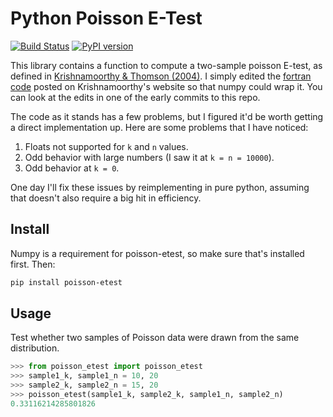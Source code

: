 # Python Poisson E-Test

[![Build Status](https://travis-ci.org/nolanbconaway/poisson-etest.svg?branch=master)](https://travis-ci.org/nolanbconaway/poisson-etest)
[![PyPI version](https://badge.fury.io/py/poisson-etest.svg)](https://badge.fury.io/py/poisson-etest)

This library contains a function to compute a two-sample poisson E-test, as defined
in [Krishnamoorthy & Thomson (2004)](http://www.ucs.louisiana.edu/~kxk4695/JSPI-04.pdf). I simply  edited the [fortran code](http://www.ucs.louisiana.edu/~kxk4695/statcalc/pois2pval.for) posted on Krishnamoorthy's website so that numpy could wrap it. You can look at the edits in one of the early commits to this repo.

The code as it stands has a few problems, but I figured it'd be worth getting a direct implementation up. Here are some problems that I have noticed:

1. Floats not supported for `k` and `n` values.
2. Odd behavior with large numbers (I saw it at `k = n = 10000`).
3. Odd behavior at `k = 0`.

One day I'll fix these issues by reimplementing in pure python, assuming that doesn't also require a big hit in efficiency.

## Install

Numpy is a requirement for poisson-etest, so make sure that's installed first. Then:

```sh
pip install poisson-etest
```
## Usage

Test whether two samples of Poisson data were drawn from the same distribution.

```python
>>> from poisson_etest import poisson_etest
>>> sample1_k, sample1_n = 10, 20
>>> sample2_k, sample2_n = 15, 20
>>> poisson_etest(sample1_k, sample2_k, sample1_n, sample2_n)
0.33116214285801826
```
